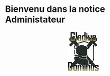 # Bienvenu dans la notice Administateur


<p align="center">
  <img src="img/logoGladius.png">
</p>



